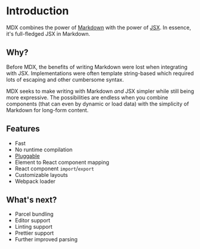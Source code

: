 # Introduction

MDX combines the power of [Markdown][md] with the power of [JSX][jsx].
In essence, it's full-fledged JSX in Markdown.

## Why?

Before MDX, the benefits of writing Markdown were lost when integrating with JSX.
Implementations were often template string-based which required lots of escaping and other cumbersome syntax.

MDX seeks to make writing with Markdown _and_ JSX simpler while still being more expressive.
The possibilities are endless when you combine components (that can even by dynamic or load data) with the simplicity of Markdown for long-form content.

## Features

- Fast
- No runtime compilation
- [Pluggable][remark-plugins]
- Element to React component mapping
- React component `import`/`export`
- Customizable layouts
- Webpack loader

## What's next?

- Parcel bundling
- Editor support
- Linting support
- Prettier support
- Further improved parsing

[md]: http://commonmark.org/
[jsx]: https://facebook.github.io/jsx/
[remark-plugins]: https://github.com/remarkjs/remark/blob/master/doc/plugins.md
